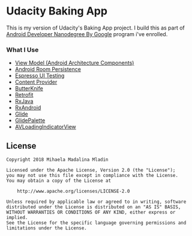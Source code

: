 # Udacity Baking App

This is my version of Udacity's Baking App project. I build this as part of [Android Developer Nanodegree By Google](https://eu.udacity.com/course/android-developer-nanodegree-by-google--nd801) program i've enrolled.

### What I Use
  - [View Model (Android Architecture Components)](https://developer.android.com/topic/libraries/architecture/viewmodel.html)
  - [Android Room Persistence](https://developer.android.com/topic/libraries/architecture/room.html)
  - [Espresso UI Testing](https://developer.android.com/training/testing/espresso/index.html)
  - [Content Provider](https://developer.android.com/reference/android/content/ContentProvider.html)
  - [ButterKnife](https://github.com/JakeWharton/butterknife)
  - [Retrofit](https://github.com/square/retrofit)
  - [RxJava](https://github.com/ReactiveX/RxJava)
  - [RxAndroid](https://github.com/ReactiveX/RxAndroid)
  - [Glide](https://github.com/bumptech/glide)
  - [GlidePalette](https://github.com/florent37/GlidePalette)
  - [AVLoadingIndicatorView](https://github.com/81813780/AVLoadingIndicatorView)

## License

    Copyright 2018 Mihaela Madalina Mladin

    Licensed under the Apache License, Version 2.0 (the "License");
    you may not use this file except in compliance with the License.
    You may obtain a copy of the License at

        http://www.apache.org/licenses/LICENSE-2.0

    Unless required by applicable law or agreed to in writing, software
    distributed under the License is distributed on an "AS IS" BASIS,
    WITHOUT WARRANTIES OR CONDITIONS OF ANY KIND, either express or implied.
    See the License for the specific language governing permissions and
    limitations under the License.
